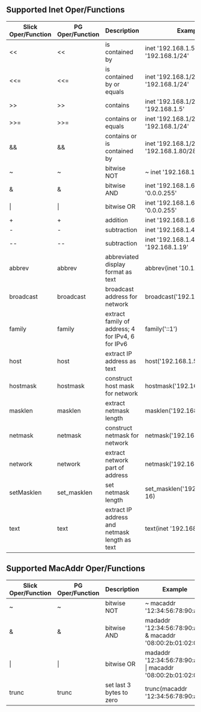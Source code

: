Supported Inet Oper/Functions
------------------------------

| Slick Oper/Function | PG Oper/Function |       Description       |                Example                | Result |
| ------------------- | ---------------- | ----------------------- | ------------------------------------- | ------ |
| <<                  | <<               | is contained by         | inet '192.168.1.5' << inet '192.168.1/24' |   t    |
| <<=                 | <<=              | is contained by or equals | inet '192.168.1/24' <<= inet '192.168.1/24' |   t    |
| >>                  | >>               | contains   						 | inet '192.168.1/24' >> inet '192.168.1.5' |   t    |
| >>=                 | >>=              | contains or equals 		 | inet '192.168.1/24' >>= inet '192.168.1/24' |   t    |
| &&                  | &&               | contains or is contained by | inet '192.168.1/24' && inet '192.168.1.80/28' |   t    |
| ~                   | ~                | bitwise NOT        		 | ~ inet '192.168.1.6' 								 | 63.87.254.249 |
| &                   | &                | bitwise AND       			 | inet '192.168.1.6' & inet '0.0.0.255' | 0.0.0.6 |
| &#124;              | &#124;           | bitwise OR 						 | inet '192.168.1.6' &#124; inet '0.0.0.255' | 192.168.1.255 |
| +                   | +                | addition  							 | inet '192.168.1.6' + 25 							 | 192.168.1.31 |
| -                   | -                | subtraction          	 | inet '192.168.1.43' - 36							 | 192.168.1.7 |
| --                  | --               | subtraction             | inet '192.168.1.43' - inet '192.168.1.19' | 24 |
| abbrev              | abbrev           | abbreviated display format as text | abbrev(inet '10.1.0.0/16') | 10.1.0.0/16 |
| broadcast           | broadcast        | broadcast address for network | broadcast('192.168.1.5/24')		 | 192.168.1.255/24 |
| family              | family           | extract family of address; 4 for IPv4, 6 for IPv6 | family('::1') |  6   |
| host                | host             | extract IP address as text    | host('192.168.1.5/24')   	| 192.168.1.5 |
| hostmask            | hostmask         | construct host mask for network | hostmask('192.168.23.20/30')	 | 0.0.0.3|
| masklen             | masklen          | extract netmask length  | masklen('192.168.1.5/24')				     |   24   |
| netmask             | netmask          | construct netmask for network | netmask('192.168.1.5/24')    | 255.255.255.0 |
| network             | network          | extract network part of address | netmask('192.168.1.5/24')  | 192.168.1.0/24 |
| setMasklen          | set_masklen      | set netmask length    	 | set_masklen('192.168.1.5/24', 16)     | 192.168.1.5/16 |
| text                | text             | extract IP address and netmask length as text | text(inet '192.168.1.5') | 192.168.1.5/32 |

Supported MacAddr Oper/Functions
--------------------------------
| Slick Oper/Function | PG Oper/Function |       Description       |                Example                | Result |
| ------------------- | ---------------- | ----------------------- | ------------------------------------- | ------ |
| ~                   | ~                | bitwise NOT        		 | ~ macaddr '12:34:56:78:90:ab' 				 | ed:cb:a9:87:6f:54 |
| &                   | &                | bitwise AND       			 | madaddr '12:34:56:78:90:ab' & macaddr '08:00:2b:01:02:03' | 00:00:02:00:00:03 |
| &#124;              | &#124;           | bitwise OR 						 | madaddr '12:34:56:78:90:ab' &#124; macaddr '08:00:2b:01:02:03' | 1a:34:7f:79:92:ab |
| trunc               | trunc            | set last 3 bytes to zero | trunc(macaddr '12:34:56:78:90:ab')   | 12:34:56:00:00:00 |
